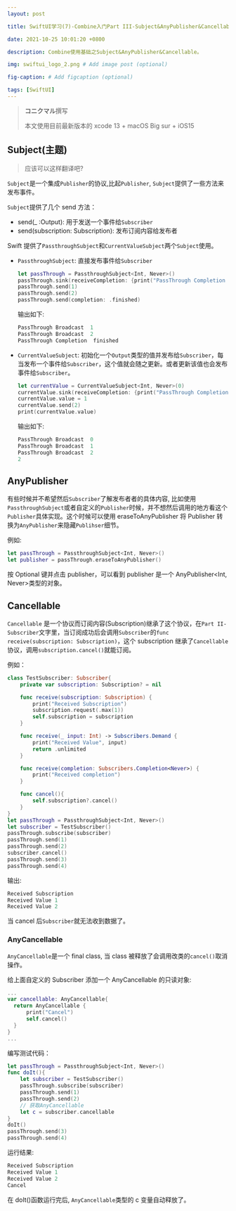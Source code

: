 ```yaml
---
layout: post

title: SwiftUI学习(7)-Combine入门Part III-Subject&AnyPublisher&Cancellable

date: 2021-10-25 10:01:20 +0800

description: Combine使用基础之Subject&AnyPublisher&Cancellable。

img: swiftui_logo_2.png # Add image post (optional)

fig-caption: # Add figcaption (optional)

tags: [SwiftUI]
---
```


> **コニクマル**撰写
>
> 本文使用目前最新版本的 xcode 13 + macOS Big sur + iOS15

## Subject(主题)

> 应该可以这样翻译吧?

`Subject`是一个集成`Publisher`的协议,比起`Publisher`, `Subject`提供了一些方法来发布事件。

`Subject`提供了几个 send 方法：

- send(\_ :Output): 用于发送一个事件给`Subscriber`
- send(subscription: Subscription): 发布订阅内容给发布者

Swift 提供了`PassthroughSubject`和`CurrentValueSubject`两个`Subject`使用。

- `PassthroughSubject`: 直接发布事件给`Subscriber`

  ```swift
  let passThrough = PassthroughSubject<Int, Never>()
  passThrough.sink(receiveCompletion: {print("PassThrough Completion ", $0)}, receiveValue: {print("PassThrough Broadcast ", $0)})
  passThrough.send(1)
  passThrough.send(2)
  passThrough.send(completion: .finished)
  ```

  输出如下:

  ```swift
  PassThrough Broadcast  1
  PassThrough Broadcast  2
  PassThrough Completion  finished
  ```

- `CurrentValueSubject`: 初始化一个`Output`类型的值并发布给`Subscriber`，每当发布一个事件给`Subscriber`，这个值就会随之更新。或者更新该值也会发布事件给`Subscriber`。

  ```swift
  let currentValue = CurrentValueSubject<Int, Never>(0)
  currentValue.sink(receiveCompletion: {print("PassThrough Completion ", $0)}, receiveValue: {print("PassThrough Broadcast ", $0)})
  currentValue.value = 1
  currentValue.send(2)
  print(currentValue.value)
  ```

  输出如下:

  ```swift
  PassThrough Broadcast  0
  PassThrough Broadcast  1
  PassThrough Broadcast  2
  2
  ```

## AnyPublisher

有些时候并不希望然后`Subscriber`了解发布者者的具体内容, 比如使用`PassthroughSubject`或者自定义的`Publisher`时候，并不想然后调用的地方看这个`Publisher`具体实现。这个时候可以使用 eraseToAnyPublisher 将 Publisher 转换为`AnyPublisher`来隐藏`Publihser`细节。

例如:

```swift
let passThrough = PassthroughSubject<Int, Never>()
let publisher = passThrough.eraseToAnyPublisher()
```

按 Optional 键并点击 publisher，可以看到 publisher 是一个 AnyPublisher<Int, Never>类型的对象。

## Cancellable

`Cancellable` 是一个协议而订阅内容(Subscription)继承了这个协议，在`Part II-Subscriber`文字里，当订阅成功后会调用`Subscriber`的`func receive(subscription: Subscription)`，这个 subscription 继承了`Cancellable`协议，调用`subscription.cancel()`就能订阅。

例如：

```swift
class TestSubscriber: Subscriber{
    private var subscription: Subscription? = nil

    func receive(subscription: Subscription) {
        print("Received Subscription")
        subscription.request(.max(1))
        self.subscription = subscription
    }

    func receive(_ input: Int) -> Subscribers.Demand {
        print("Received Value", input)
        return .unlimited
    }

    func receive(completion: Subscribers.Completion<Never>) {
        print("Received completion")
    }

    func cancel(){
        self.subscription?.cancel()
    }
}
let passThrough = PassthroughSubject<Int, Never>()
let subscriber = TestSubscriber()
passThrough.subscribe(subscriber)
passThrough.send(1)
passThrough.send(2)
subscriber.cancel()
passThrough.send(3)
passThrough.send(4)
```

输出:

```swift
Received Subscription
Received Value 1
Received Value 2
```

当 cancel 后`Subscriber`就无法收到数据了。

### AnyCancellable

`AnyCancellable`是一个 final class, 当 class 被释放了会调用改类的`cancel()`取消操作。

给上面自定义的 Subscriber 添加一个 AnyCancellable 的只读对象:

```swift
...
var cancellable: AnyCancellable{
  return AnyCancellable {
      print("Cancel")
      self.cancel()
  }
}
...
```

编写测试代码：

```swift
let passThrough = PassthroughSubject<Int, Never>()
func doIt(){
    let subscriber = TestSubscriber()
    passThrough.subscribe(subscriber)
    passThrough.send(1)
    passThrough.send(2)
    // 获取AnyCancellable
    let c = subscriber.cancellable
}
doIt()
passThrough.send(3)
passThrough.send(4)
```

运行结果:

```swift
Received Subscription
Received Value 1
Received Value 2
Cancel
```

在 doIt()函数运行完后, `AnyCancellable`类型的 c 变量自动释放了。
